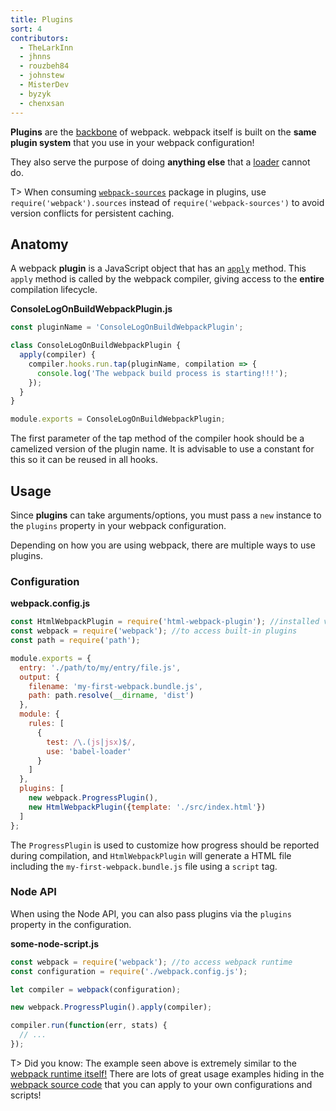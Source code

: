 ```yaml
---
title: Plugins
sort: 4
contributors:
  - TheLarkInn
  - jhnns
  - rouzbeh84
  - johnstew
  - MisterDev
  - byzyk
  - chenxsan
---
```


__Plugins__ are the [backbone](https://github.com/webpack/tapable) of webpack. webpack itself is built on the __same plugin system__ that you use in your webpack configuration!

They also serve the purpose of doing __anything else__ that a [loader](/concepts/loaders) cannot do.

T> When consuming [`webpack-sources`](https://github.com/webpack/webpack-sources) package in plugins, use `require('webpack').sources` instead of `require('webpack-sources')` to avoid version conflicts for persistent caching.


## Anatomy

A webpack __plugin__ is a JavaScript object that has an [`apply`](https://developer.mozilla.org/en-US/docs/Web/JavaScript/Reference/Global_Objects/Function/apply) method. This `apply` method is called by the webpack compiler, giving access to the __entire__ compilation lifecycle.

__ConsoleLogOnBuildWebpackPlugin.js__

```javascript
const pluginName = 'ConsoleLogOnBuildWebpackPlugin';

class ConsoleLogOnBuildWebpackPlugin {
  apply(compiler) {
    compiler.hooks.run.tap(pluginName, compilation => {
      console.log('The webpack build process is starting!!!');
    });
  }
}

module.exports = ConsoleLogOnBuildWebpackPlugin;
```

The first parameter of the tap method of the compiler hook should be a camelized version of the plugin name. It is advisable to use a constant for this so it can be reused in all hooks.

## Usage

Since __plugins__ can take arguments/options, you must pass a `new` instance to the `plugins` property in your webpack configuration.

Depending on how you are using webpack, there are multiple ways to use plugins.


### Configuration

__webpack.config.js__

```javascript
const HtmlWebpackPlugin = require('html-webpack-plugin'); //installed via npm
const webpack = require('webpack'); //to access built-in plugins
const path = require('path');

module.exports = {
  entry: './path/to/my/entry/file.js',
  output: {
    filename: 'my-first-webpack.bundle.js',
    path: path.resolve(__dirname, 'dist')
  },
  module: {
    rules: [
      {
        test: /\.(js|jsx)$/,
        use: 'babel-loader'
      }
    ]
  },
  plugins: [
    new webpack.ProgressPlugin(),
    new HtmlWebpackPlugin({template: './src/index.html'})
  ]
};
```

The `ProgressPlugin` is used to customize how progress should be reported during compilation, and `HtmlWebpackPlugin` will generate a HTML file including the `my-first-webpack.bundle.js` file using a `script` tag.

### Node API

When using the Node API, you can also pass plugins via the `plugins` property in the configuration.

__some-node-script.js__

```javascript
const webpack = require('webpack'); //to access webpack runtime
const configuration = require('./webpack.config.js');

let compiler = webpack(configuration);

new webpack.ProgressPlugin().apply(compiler);

compiler.run(function(err, stats) {
  // ...
});
```

T> Did you know: The example seen above is extremely similar to the [webpack runtime itself!](https://github.com/webpack/webpack/blob/e7087ffeda7fa37dfe2ca70b5593c6e899629a2c/bin/webpack.js#L290-L292) There are lots of great usage examples hiding in the [webpack source code](https://github.com/webpack/webpack) that you can apply to your own configurations and scripts!
